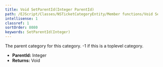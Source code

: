 ```yaml
---
title: Void SetParentId(Integer ParentId)
path: /EJScript/Classes/NSTicketCategoryEntity/Member functions/Void SetParentId(Integer p_0)
intellisense: 1
classref: 1
sortOrder: 8080
keywords: SetParentId(Integer)
---
```



The parent category for this category. -1 if this is a toplevel category.



* **ParentId:** Integer
* **Returns:** Void


